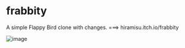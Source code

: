# frabbity
A simple Flappy Bird clone with changes. ===> hiramisu.itch.io/frabbity




![image](https://user-images.githubusercontent.com/56488781/230199582-2a837780-9c37-4573-ac80-ef7756051341.png)
